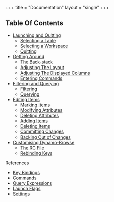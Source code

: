 +++
title = "Documentation"
layout = "single"
+++

## Table Of Contents

- [Launching and Quitting](/docs/launching)
	- [Selecting a Table](/docs/launching#selecting-a-table)
	- [Selecting a Workspace](/docs/launching#selecting-a-workspace)
	- [Quitting](/docs/launching#quitting)
- [Getting Around](/docs/getting-around)
	- [The Back-stack](/docs/getting-around#the-back-stack)
	- [Adjusting The Layout](/docs/getting-around#adjusting-the-layout)
	- [Adjusting The Displayed Columns](/docs/getting-around#adjusting-the-displayed-columns)
	- [Entering Commands](/docs/getting-around#entering-commands)
- [Filtering and Querying](/docs/filtering-querying)
	- [Filtering](/docs/filtering-querying#filtering)
	- [Querying](/docs/filtering-querying#querying)
- [Editing Items](/docs/editing-items)
	- [Marking Items](/docs/editing-items#marking-items)
	- [Modifying Attributes](/docs/editing-items#modifying-attributes)
	- [Deleting Attributes](/docs/editing-items#deleting-attributes)
	- [Adding Items](/docs/editing-items#adding-items)
	- [Deleting Items](/docs/editing-items#deleting-items)
	- [Committing Changes](/docs/editing-items#committing-changes)
	- [Backing Out of Changes](/docs/editing-items#backing-out-of-changes)
- [Customising Dynamo-Browse](/docs/customising)
	- [The RC File](/docs/customising#rc-file)
	- [Rebinding Keys](/docs/customising#rebinding-keys)

References

- [Key Bindings](/docs/reference/key-bindings)
- [Commands](/docs/reference/commands)
- [Query Expressions](/docs/reference/query-expressions)
- [Launch Flags](/docs/reference/launch-flags)
- [Settings](/docs/reference/settings)
